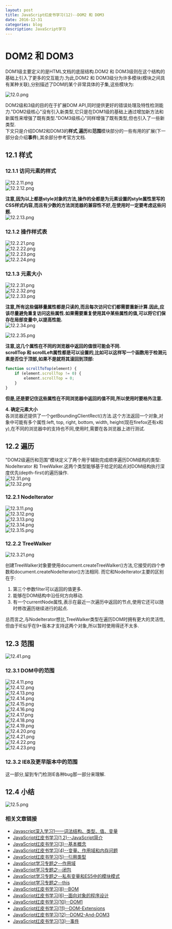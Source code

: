 ```yaml
---
layout: post
title: JavaScript红皮书学习(12)--DOM2 和 DOM3
date: 2016-12-31
categories: blog
description: JavaScript学习
---
```


# DOM2 和 DOM3      
DOM1级主要定义的是HTML文档的底层结构.DOM2 和 DOM3级则在这个结构的基础上引入了更多的交互能力.为此,DOM2 和 DOM3级分为许多模块(模块之间具有某种关联),分别描述了DOM的某个非常具体的子集,这些模块为:      

![12.0.png](http://upload-images.jianshu.io/upload_images/3001083-746a88d915ac3b4d.png?imageMogr2/auto-orient/strip%7CimageView2/2/w/1240)      

DOM2级和3级的目的在于扩展DOM API,同时提供更好的错误处理及特性检测能力."DOM2级核心"没有引入新类型,它只是在DOM1级的基础上通过增加新方法和新属性来增强了既有类型."DOM3级核心"同样增强了既有类型,但也引入了一些新类型.      
下文只是介绍DOM2和DOM3的**样式**,**遍历**和**范围**模块部分的一些有用的扩展(下一部分会介绍**事件**),其余部分参考官方文档.      

## 12.1 样式      

### 12.1.1 访问元素的样式      
![12.2.11.png](http://upload-images.jianshu.io/upload_images/3001083-afc046b9cef30699.png?imageMogr2/auto-orient/strip%7CimageView2/2/w/1240)      
![12.2.12.png](http://upload-images.jianshu.io/upload_images/3001083-a85da328996138da.png?imageMogr2/auto-orient/strip%7CimageView2/2/w/1240)      

**注意,因为以上都是style对象的方法,操作的全都是为元素设置的style属性里写的CSS样式内容,而且有少数的方法浏览器的兼容性不好,在使用时一定要考虑这些问题.**      
![12.2.13.png](http://upload-images.jianshu.io/upload_images/3001083-00fda90be0f794b2.png?imageMogr2/auto-orient/strip%7CimageView2/2/w/1240)      
                                                                                                                                                                                                                                                                                                                                                                                                                                                                                                                                                            
### 12.1.2 操作样式表      
![12.2.21.png](http://upload-images.jianshu.io/upload_images/3001083-150aefdd166bfbeb.png?imageMogr2/auto-orient/strip%7CimageView2/2/w/1240)      
![12.2.22.png](http://upload-images.jianshu.io/upload_images/3001083-f5bfca471f25cfcd.png?imageMogr2/auto-orient/strip%7CimageView2/2/w/1240)      
![12.2.23.png](http://upload-images.jianshu.io/upload_images/3001083-11b8222dd67084d1.png?imageMogr2/auto-orient/strip%7CimageView2/2/w/1240)      
![12.2.24.png](http://upload-images.jianshu.io/upload_images/3001083-e762df36e6387c40.png?imageMogr2/auto-orient/strip%7CimageView2/2/w/1240)      

### 12.1.3 元素大小      
![12.2.31.png](http://upload-images.jianshu.io/upload_images/3001083-e1a6c6323ea3b81b.png?imageMogr2/auto-orient/strip%7CimageView2/2/w/1240)      
![12.2.32.png](http://upload-images.jianshu.io/upload_images/3001083-2cde82609499e5a9.png?imageMogr2/auto-orient/strip%7CimageView2/2/w/1240)      
![12.2.33.png](http://upload-images.jianshu.io/upload_images/3001083-bff743f2bc8acb7a.png?imageMogr2/auto-orient/strip%7CimageView2/2/w/1240)      

**注意,所有这些偏移量属性都是只读的,而且每次访问它们都需要重新计算.因此,应该尽量避免重复访问这些属性.如果需要重复使用其中某些属性的值,可以将它们保存在局部变量中,以提高性能.**      
![12.2.34.png](http://upload-images.jianshu.io/upload_images/3001083-cd7ebc3998f2819d.png?imageMogr2/auto-orient/strip%7CimageView2/2/w/1240)      

![12.2.35.png](http://upload-images.jianshu.io/upload_images/3001083-03bfd84c47f4e0b7.png?imageMogr2/auto-orient/strip%7CimageView2/2/w/1240)      

**注意,这几个属性在不同的浏览器中返回的值很可能会不同.**      
**scrollTop 和 scrollLeft属性都是可以设置的,比如可以这样写一个函数用于检测元素是否位于顶部,如果不是就将其滚回到顶部:**      

``` javascript
function scrollToTop(element) {
	if (element.scrollTop != 0) {
		element.scrollTop = 0;
	}
}
```
**但是,还是要记住这些属性在不同浏览器中返回的值不同,所以使用时要格外注意.**      

**4. 确定元素大小**      
各浏览器还提供了一个getBoundingClientRect()方法.这个方法返回一个对象,对象中可能有多个属性:left, top, right, bottom, width, height(现在firefox还有x和y),在不同的浏览器中的支持也不同,使用时,需要在各浏览器上进行测试.      

## 12.2 遍历      
"DOM2级遍历和范围"模块定义了两个用于辅助完成顺序遍历DOM结构的类型: NodeIterator 和 TreeWalker.这两个类型能够基于给定的起点对DOM结构执行深度优先(depth-first)的遍历操作.      
![12.31.png](http://upload-images.jianshu.io/upload_images/3001083-b806dd3ed171c04b.png?imageMogr2/auto-orient/strip%7CimageView2/2/w/1240)      
![12.32.png](http://upload-images.jianshu.io/upload_images/3001083-baae6cbf407e59e6.png?imageMogr2/auto-orient/strip%7CimageView2/2/w/1240)      

### 12.2.1 NodeIterator      
![12.3.11.png](http://upload-images.jianshu.io/upload_images/3001083-354bf55cb675242a.png?imageMogr2/auto-orient/strip%7CimageView2/2/w/1240)      
![12.3.12.png](http://upload-images.jianshu.io/upload_images/3001083-b363a86556ca3393.png?imageMogr2/auto-orient/strip%7CimageView2/2/w/1240)      
![12.3.13.png](http://upload-images.jianshu.io/upload_images/3001083-ba317f890d1e2bd1.png?imageMogr2/auto-orient/strip%7CimageView2/2/w/1240)      
![12.3.14.png](http://upload-images.jianshu.io/upload_images/3001083-8ec42d6ded12fcca.png?imageMogr2/auto-orient/strip%7CimageView2/2/w/1240)      
![12.3.15.png](http://upload-images.jianshu.io/upload_images/3001083-eddf81db34f0d79e.png?imageMogr2/auto-orient/strip%7CimageView2/2/w/1240)      

### 12.2.2 TreeWalker      
![12.3.21.png](http://upload-images.jianshu.io/upload_images/3001083-6490104948554cb5.png?imageMogr2/auto-orient/strip%7CimageView2/2/w/1240)      

创建TreeWalker对象要使用document.createTreeWalker()方法,它接受的四个参数和document.createNodeIterator()方法相同.      而它和NodeIterator主要的区别在于:      
1. 第三个参数filter可以返回的值更多.      
2. 能够在DOM结构中沿任何方向移动.      
3. 有一个currentNode属性,表示在最近一次遍历中返回的节点,使用它还可以随时修改遍历继续进行的起点.      

总而言之,与NodeIterator想比,TreeWalker类型在遍历DOM时拥有更大的灵活性,但由于IE似乎在9+版本才支持这两个对象,所以暂时使用得还不太多.      

## 12.3 范围      
![12.41.png](http://upload-images.jianshu.io/upload_images/3001083-fccde3f2be2f2aba.png?imageMogr2/auto-orient/strip%7CimageView2/2/w/1240)      

### 12.3.1 DOM中的范围      
![12.4.11.png](http://upload-images.jianshu.io/upload_images/3001083-2442447d2cef7779.png?imageMogr2/auto-orient/strip%7CimageView2/2/w/1240)      
![12.4.12.png](http://upload-images.jianshu.io/upload_images/3001083-10b0b757e5258097.png?imageMogr2/auto-orient/strip%7CimageView2/2/w/1240)      
![12.4.13.png](http://upload-images.jianshu.io/upload_images/3001083-e24b29c9b916aa0b.png?imageMogr2/auto-orient/strip%7CimageView2/2/w/1240)      
![12.4.14.png](http://upload-images.jianshu.io/upload_images/3001083-9b3c1ad99113d513.png?imageMogr2/auto-orient/strip%7CimageView2/2/w/1240)      
![12.4.15.png](http://upload-images.jianshu.io/upload_images/3001083-178b8fb5c6068ef4.png?imageMogr2/auto-orient/strip%7CimageView2/2/w/1240)      
![12.4.16.png](http://upload-images.jianshu.io/upload_images/3001083-a1fccbc58fc3f47d.png?imageMogr2/auto-orient/strip%7CimageView2/2/w/1240)      
![12.4.17.png](http://upload-images.jianshu.io/upload_images/3001083-b9f11381dc2e82f5.png?imageMogr2/auto-orient/strip%7CimageView2/2/w/1240)      
![12.4.18.png](http://upload-images.jianshu.io/upload_images/3001083-a895cff89f9695a7.png?imageMogr2/auto-orient/strip%7CimageView2/2/w/1240)      
![12.4.19.png](http://upload-images.jianshu.io/upload_images/3001083-a95e7f2d0e08866a.png?imageMogr2/auto-orient/strip%7CimageView2/2/w/1240)      
![12.4.20.png](http://upload-images.jianshu.io/upload_images/3001083-44c008c500410040.png?imageMogr2/auto-orient/strip%7CimageView2/2/w/1240)      
![12.4.21.png](http://upload-images.jianshu.io/upload_images/3001083-5df0b81368e2306d.png?imageMogr2/auto-orient/strip%7CimageView2/2/w/1240)      
![12.4.22.png](http://upload-images.jianshu.io/upload_images/3001083-902e8503af319c1e.png?imageMogr2/auto-orient/strip%7CimageView2/2/w/1240)      
![12.4.23.png](http://upload-images.jianshu.io/upload_images/3001083-24fac269ff9db7d1.png?imageMogr2/auto-orient/strip%7CimageView2/2/w/1240)      

### 12.3.2 IE8及更早版本中的范围      
这一部分,留到专门检测IE各种bug那一部分来理解.      

## 12.4 小结      
![12.5.png](http://upload-images.jianshu.io/upload_images/3001083-34cd3d38618891dd.png?imageMogr2/auto-orient/strip%7CimageView2/2/w/1240)      


### 相关文章链接    
 - [Javascript深入学习1——词法结构、类型、值、变量](http://liveipool.com/blog/2016/09/12/learn-javascript-1/)       
 - [JavaScript红皮书学习(1,2)--JavaScript简介](http://liveipool.com/blog/2016/12/14/JavaScript-RedBook-1,2-Introduction/)  
 - [JavaScript红皮书学习(3)--基本概念](http://liveipool.com/blog/2016/12/14/JavaScript-RedBook-3-BasicConcepts/)   
 - [JavaScript红皮书学习(4)--变量、作用域和内存问题](http://liveipool.com/blog/2016/12/19/JavaScript-RedBook-4-Variable-Scope-and-Memory/)    
 - [JavaScript红皮书学习(5)--引用类型](http://liveipool.com/blog/2016/12/22/JavaScript-RedBook-5-Reference-Type)     
 - [JavaScript学习专题之--作用域](http://liveipool.com/blog/2016/12/22/JavaScript-Scope)   
 - [JavaScript学习专题之--闭包](http://liveipool.com/blog/2016/12/23/JavaScript-Closures)     
 - [JavaScript学习专题之--私有变量和ES5中的模块模式](http://liveipool.com/blog/2016/12/24/JavaScript-Private-Variable-and-ES5Modules)      
 - [JavaScript学习专题之--this](http://liveipool.com/blog/2016/12/25/JavaScript-this)       
 - [JavaScript红皮书学习(8)--BOM](http://liveipool.com/blog/2016/12/25/JavaScript-RedBook-8-BOM)             
 - [JavaScript红皮书学习(6)--面向对象的程序设计](http://liveipool.com/blog/2016/12/27/JavaScript-RedBook-6-Object-Oriented)                  
 - [JavaScript红皮书学习(10)--DOM1](http://liveipool.com/blog/2016/12/31/JavaScript-RedBook-10-DOM1)                  
 - [JavaScript红皮书学习(11)--DOM-Extensions](http://liveipool.com/blog/2016/12/31/JavaScript-RedBook-11-DOM-Extensions)                  
 - [JavaScript红皮书学习(12)--DOM2-And-DOM3](http://liveipool.com/blog/2016/12/31/JavaScript-RedBook-12-DOM2-And-DOM3)                  
 - [JavaScript红皮书学习(13)--事件](http://liveipool.com/blog/2017/01/13/JavaScript-RedBook-13-Event)                  
